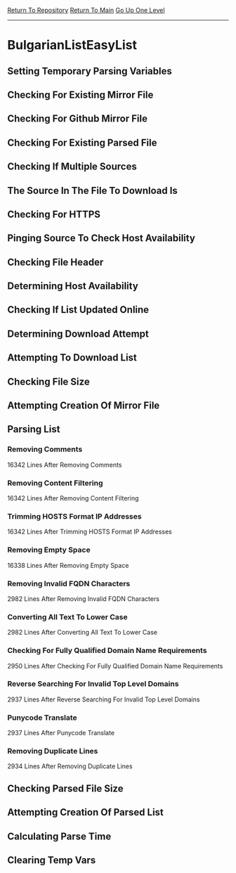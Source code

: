 [Return To Repository](https://github.com/deathbybandaid/piholeparser/)
[Return To Main](https://github.com/deathbybandaid/piholeparser/blob/master/RecentRunLogs/Mainlog.md)
[Go Up One Level](https://github.com/deathbybandaid/piholeparser/blob/master/RecentRunLogs/TopLevelScripts/30-Processing-External-Blacklists.md)
____________________________________
# BulgarianListEasyList
## Setting Temporary Parsing Variables
## Checking For Existing Mirror File
## Checking For Github Mirror File
## Checking For Existing Parsed File
## Checking If Multiple Sources
## The Source In The File To Download Is
## Checking For HTTPS
## Pinging Source To Check Host Availability
## Checking File Header
## Determining Host Availability
## Checking If List Updated Online
## Determining Download Attempt
## Attempting To Download List
## Checking File Size
## Attempting Creation Of Mirror File
## Parsing List
### Removing Comments
16342 Lines After Removing Comments
### Removing Content Filtering
16342 Lines After Removing Content Filtering
### Trimming HOSTS Format IP Addresses
16342 Lines After Trimming HOSTS Format IP Addresses
### Removing Empty Space
16338 Lines After Removing Empty Space
### Removing Invalid FQDN Characters
2982 Lines After Removing Invalid FQDN Characters
### Converting All Text To Lower Case
2982 Lines After Converting All Text To Lower Case
### Checking For Fully Qualified Domain Name Requirements
2950 Lines After Checking For Fully Qualified Domain Name Requirements
### Reverse Searching For Invalid Top Level Domains
2937 Lines After Reverse Searching For Invalid Top Level Domains
### Punycode Translate
2937 Lines After Punycode Translate
### Removing Duplicate Lines
2934 Lines After Removing Duplicate Lines
## Checking Parsed File Size
## Attempting Creation Of Parsed List
## Calculating Parse Time
## Clearing Temp Vars
